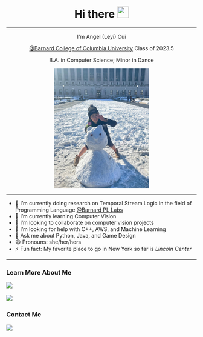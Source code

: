 <h1 align="center">Hi there <img src="https://raw.githubusercontent.com/MartinHeinz/MartinHeinz/master/wave.gif" height="30px" width="30px"></h1>

<hr>

<p align="center">I'm Angel (Leyi) Cui</p>
<p align="center"><a href="https://barnard.edu/">@Barnard College of Columbia University</a> Class of 2023.5</p>
<p align="center"> B.A. in Computer Science; Minor in Dance</p>

<p align="center">
  <img src="pic_cu.JPG" width="50%" height="50%">
</p>

<hr>

- 🔭 I’m currently doing research on Temporal Stream Logic in the field of Programming Language <a href="https://github.com/Barnard-PL-Labs">@Barnard PL Labs</a> 
- 🌱 I’m currently learning Computer Vision
- 👯 I’m looking to collaborate on computer vision projects
- 🤔 I’m looking for help with C++, AWS, and Machine Learning
- 💬 Ask me about Python, Java, and Game Design
- 😄 Pronouns: she/her/hers
- ⚡ Fun fact: My favorite place to go in New York so far is *Lincoln Center*

---

### Learn More About Me

<a href="https://www.linkedin.com/in/angelc-leyi/" target="_blank" rel="noopener noreferrer"><img src="https://img.shields.io/badge/LinkedIn-0077B5?style=for-the-badge&logo=linkedin&logoColor=white"></a>

<a href="https://leyicui-angel.github.io/" target="_blank" rel="noopener noreferrer"><img src="https://img.shields.io/badge/Personal%20Website-Angel%20Cui-important?style=for-the-badge"></a>

<h3>Contact Me</h3>

<a href="mailto:lc3542@barnard.edu" target="_blank" rel="noopener noreferrer"><img src="https://img.shields.io/badge/Gmail-D14836?style=for-the-badge&logo=gmail&logoColor=white"/></a>
